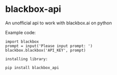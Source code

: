 # blackbox-api
 An unofficial api to work with blackbox.ai on python
 
 Example code:
 ```
 import blackbox
 prompt = input('Please input prompt: ')
 blackbox.blackbox('API_KEY', prompt)
 ```
 ```
 installing library:
 
 pip install blackbox_api
 ```